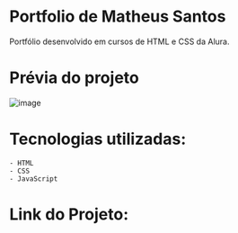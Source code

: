 # Portfolio de Matheus Santos 
Portfólio desenvolvido em cursos de HTML e CSS da Alura. 

# Prévia do projeto
![image](https://user-images.githubusercontent.com/101435325/223789223-aa82bdf9-b707-4b47-879d-13a468c922ea.png)

# Tecnologias utilizadas:
	- HTML
	- CSS
	- JavaScript
	
# Link do Projeto:
